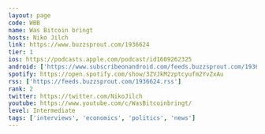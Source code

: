 ```yaml
---
layout: page
code: WBB
name: Was Bitcoin bringt
hosts: Niko Jilch
link: https://www.buzzsprout.com/1936624
tier: 1
ios: https://podcasts.apple.com/podcast/id1609262325
android: ['https://www.subscribeonandroid.com/feeds.buzzsprout.com/1936624.rss']
spotify: https://open.spotify.com/show/3ZVJkM2zptcyufm2YvZxAu
rss: ['https://feeds.buzzsprout.com/1936624.rss']
rank: 2
twitter: https://twitter.com/NikoJilch
youtube: https://www.youtube.com/c/WasBitcoinbringt/
level: Intermediate
tags: ['interviews', 'economics', 'politics', 'news']
---
```

